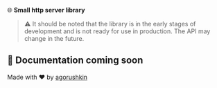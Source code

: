 🌐 **Small http server library**

> ⚠️ It should be noted that the library is in the early stages of development
> and is not ready for use in production. The API may change in the future.

## 📖 Documentation coming soon

Made with ❤️ by [agorushkin](https://github.com/agorushkin)
